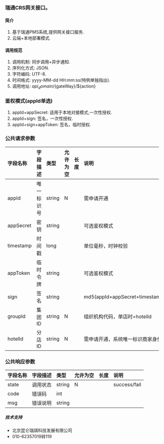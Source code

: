 ### 瑞通CRS网关接口。

#### 简介
1. 基于瑞通PMS系统,提供网关接口服务.
1. 云端+本地部署模式.

#### 调用规范
1. 调用机制: 同步调用+异步通知.
1. 序列化方式: JSON.
1. 字符编码: UTF-8.
1. 时间格式: yyyy-MM-dd HH:mm:ss(特例单独指出).
1. 调用地址: ${api_domain}/${gateWay}/${action}

### 鉴权模式(appId单选)
1. appId+appSecret: 适用于本地对接模式,一次性授权.
1. appId+sign:  签名，一次性授权.
1. appId+sign+appToken: 签名，临时授权. 

### 公共请求参数

| 字段名称 | 字段描述 | 类型 | 允许为空 | 长度 | 说明 |
| :--- | :--- | :--- | :--- | :--- | :--- |
| appId | 唯一标识号 | string | N |  | 需申请开通 |
| appSecret | 密钥 | string |  |  | 可选鉴权模式 |
| timestamp | 时间戳 | long |  |  | 单位毫秒，时钟校验 |
| appToken | 临时令牌 | string |  |  | 可选鉴权模式 |
| sign | 签名 | string |  |  | md5(appId+appSecret+timestamp) |
| groupId | 集团ID | string | N |  |组织机构代码，单店时=hotelId|
| hotelId | 分店ID | string | N |  |需申请开通，系统唯一标识商家身份|

### 公共响应参数

| 字段名称 | 字段描述 | 类型 | 允许为空 | 长度 | 说明 |
| :--- | :--- | :--- | :--- | :--- | :--- |
| state | 调用状态 | string | N |  | success/fail |
| code | 错误码 | int |  |  |  |
| msg | 错误说明 | string |  |  |||


##### 技术支持
- 北京昆仑瑞祺科技发展有限公司
- 010-62357019转119